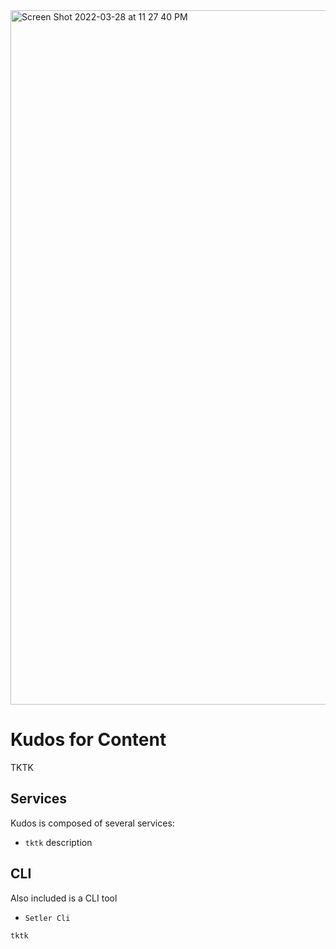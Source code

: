 <img width="1111" alt="Screen Shot 2022-03-28 at 11 27 40 PM" src="https://user-images.githubusercontent.com/170588/160490271-ffdfb4f7-acd3-499a-9184-185cbf7deb9f.png">

# Kudos for Content

TKTK

## Services

Kudos is composed of several services:

- `tktk` description

## CLI

Also included is a CLI tool

- `Setler Cli`

```
tktk
```

